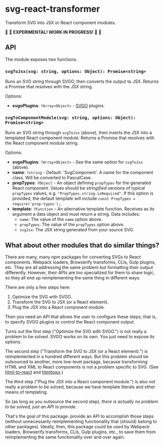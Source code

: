 # svg-react-transformer

Transform SVG into JSX or React component modules.

🚧 🚧 **EXPERIMENTAL! WORK IN PROGRESS!** 🚧 🚧

## API

The module exposes two functions.

### `svgToJsx(svg: string, options: Object): Promise<string>`

Runs an SVG string through SVGO, then converts the output to JSX.
Returns a Promise that resolves with the JSX string.

Options:

- **svgoPlugins**: `?Array<Object>` - [SVGO](https://github.com/svg/svgo) plugins.

### `svgToComponentModule(svg: string, options: Object): Promise<string>`

Runs an SVG string through `svgToJsx` (above), then inserts the JSX into a templated React component module.
Returns a Promise that resolves with the React component module string.

Options:
- **svgoPlugins**: `?Array<Object>` - See the same option for `svgToJsx` (above).
- **name**: `?string` - Default: 'SvgComponent'.
  A name for the component class.
  Will be converted to PascalCase.
- **propTypes**: `?Object` - An object defining `propTypes` for the generated React component.
  Values should be *stringified* versions of typical `propTypes` values, e.g. `"PropTypes.string.isRequired"`.
  If this option is provided, the default template will include `const PropTypes = require('prop-types');`.
- **template**: `?Function` - An alternative template function.
  Receives as its argument a data object and must return a string.
  Data includes:
  - `name`: The value of the `name` option above.
  - `propTypes`: The value of the `propTypes` option above.
  - `svgJsx`: The JSX string generated from your source SVG.

## What about other modules that do similar things?

There are many, many npm packages for converting SVGs to React components.
Webpack loaders, Browserify transforms, CLIs, Gulp plugins, etc.
They are all addressing the same problem but formatting their output differently.
However, their APIs are too specialized for them to share logic, so they all end up reimplementing the same thing in different ways.

There are only a few steps here:
1. Optimize the SVG with SVGO.
2. Transform the SVG to JSX (or a React element).
3. Plug the JSX into a React component module.

Then you need an API that allows the user to configure these steps; that is, to specify SVGO plugins or control the React component output.

Turns out the first step ("Optimize the SVG with SVGO.") is not really a problem to be solved.
SVGO works on its own.
You just need to expose its options.

The second step ("Transform the SVG to JSX (or a React element).") is reimplemented in a hundred different ways.
But this problem should be outsourced to another, more low-level package, because transforming HTML and XML to React components is not a problem specific to SVG. (See [html-to-react](https://github.com/aknuds1/html-to-react) and [htmltojsx](https://www.npmjs.com/package/htmltojsx).)

The third step ("Plug the JSX into a React component module.") is also not really a problem to be solved, because we have template literals and other means of templating.

So (as long as you outsource the second step), *there is actually no problem to be solved, just an API to provide.*

That's the goal of this package: provide an API to accomplish those steps (without unnecessarily reimplementing functionality that (should) belong to other packages). Ideally, then, this package could be *used* by Webpack loaders, Browserify transforms, CLIs, Gulp plugins, etc., to save them from reimplementing the same functionality over and over again.
